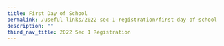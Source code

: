 ```yaml
---
title: First Day of School
permalink: /useful-links/2022-sec-1-registration/first-day-of-school
description: ""
third_nav_title: 2022 Sec 1 Registration
---
```

